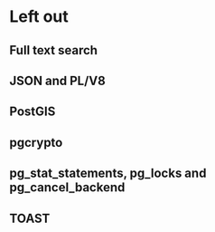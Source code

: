 # Left out

## Full text search
## JSON and PL/V8
## PostGIS
## pgcrypto
## pg_stat_statements, pg_locks and pg_cancel_backend
## TOAST
